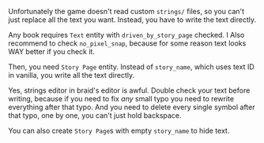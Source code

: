 Unfortunately the game doesn't read custom `strings/` files, so you can't just replace all the text you want.
Instead, you have to write the text directly.

Any book requires `Text` entity with `driven_by_story_page` checked.
I Also recommend to check `no_pixel_snap`, because for some reason text looks WAY better if you check it.

Then, you need `Story Page` entity. Instead of `story_name`, which uses text ID in vanilla, you write all the text directly.

Yes, strings editor in braid's editor is awful.
Double check your text before writing, because if you need to fix *any* small typo you need to rewrite everything after that typo.
And you need to delete every single symbol after that typo, one by one, you can't just hold backspace.

You can also create `Story Page`s with empty `story_name` to hide text.